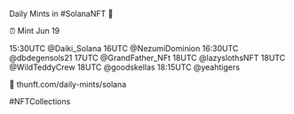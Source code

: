 Daily Mints in #SolanaNFT 🚀

⏰ Mint Jun 19

15:30UTC @Daiki_Solana
16UTC @NezumiDominion
16:30UTC @dbdegensols21
17UTC @GrandFather_NFt
18UTC @lazyslothsNFT
18UTC @WildTeddyCrew
18UTC @goodskellas
18:15UTC @yeahtigers

🔗 thunft.com/daily-mints/solana

#NFTCollections